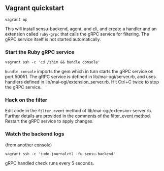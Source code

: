 ## Vagrant quickstart

```
vagrant up
```

This will install sensu-backend, agent, and cli, and create a handler and an
extension called `ruby-grpc` that calls the gRPC service for filtering. The
gRPC service itself is not started automatically.

### Start the Ruby gRPC service
```
vagrant ssh -c 'cd /shim && bundle console'
```
`bundle console` imports the gem which in turn starts the gRPC service on port
50051. The gRPC service is defined in lib/mai-ogi/server.rb, and uses handlers
defined in lib/mai-ogi/extension_server.rb. Hit Ctrl+C twice to stop the gRPC
service.

### Hack on the filter

Edit code in the `filter_event` method of lib/mai-ogi/extension-server.rb.
Further details are provided in the comments of the filter_event method.
Restart the gRPC service to apply changes.

### Watch the backend logs

(from another console)
```
vagrant ssh -c 'sudo journalctl -fu sensu-backend'
```

gRPC handled check runs every 5 seconds.
